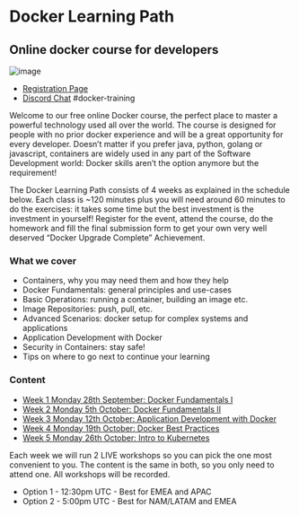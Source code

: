 # Docker Learning Path
## Online docker course for developers

![image](https://user-images.githubusercontent.com/1742301/94458110-c756e080-01b5-11eb-9c01-e11773ee43b4.png)

* [Registration Page](https://www.eventbrite.co.uk/e/docker-learning-path-containers-from-basics-to-best-practices-tickets-119787275967)
* [Discord Chat](https://discord.gg/va4vnsm) #docker-training

Welcome to our free online Docker course, the perfect place to master a powerful technology used all over the world. The course is designed for people with no prior docker experience and will be a great opportunity for every developer. Doesn’t matter if you prefer java, python, golang or javascript, containers are widely used in any part of the Software Development world: Docker skills aren’t the option anymore but the requirement!

The Docker Learning Path consists of 4 weeks as explained in the schedule below. Each class is ~120 minutes plus you will need around 60 minutes to do the exercises: it takes some time but the best investment is the investment in yourself! Register for the event, attend the course, do the homework and fill the final submission form to get your own very well deserved “Docker Upgrade Complete” Achievement.

### What we cover
* Containers, why you may need them and how they help
* Docker Fundamentals: general principles and use-cases
* Basic Operations: running a container, building an image etc.
* Image Repositories: push, pull, etc.
* Advanced Scenarios: docker setup for complex systems and applications
* Application Development with Docker
* Security in Containers: stay safe!
* Tips on where to go next to continue your learning

### Content
* [Week 1 Monday 28th September: Docker Fundamentals I](./week-1)
* [Week 2 Monday 5th October: Docker Fundamentals II](./week-2)
* [Week 3 Monday 12th October: Application Development with Docker](./week-3)
* [Week 4 Monday 19th October: Docker Best Practices](./week-4)
* [Week 5 Monday 26th October: Intro to Kubernetes](./week-5)

Each week we will run 2 LIVE workshops so you can pick the one most convenient to you. The content is the same in both, so you only need to attend one. All workshops will be recorded.

* Option 1 - 12:30pm UTC - Best for EMEA and APAC
* Option 2 - 5:00pm UTC - Best for NAM/LATAM and EMEA
